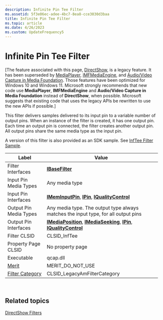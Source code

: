 ```yaml
---
description: Infinite Pin Tee Filter
ms.assetid: 5f3e06ec-adee-4bc7-8ea8-cce3030d3baa
title: Infinite Pin Tee Filter
ms.topic: article
ms.date: 4/26/2023
ms.custom: UpdateFrequency5
---
```


# Infinite Pin Tee Filter

\[The feature associated with this page, [DirectShow](/windows/win32/directshow/directshow), is a legacy feature. It has been superseded by [MediaPlayer](/uwp/api/Windows.Media.Playback.MediaPlayer), [IMFMediaEngine](/windows/win32/api/mfmediaengine/nn-mfmediaengine-imfmediaengine), and [Audio/Video Capture in Media Foundation](windows/win32/medfound/audio-video-capture-in-media-foundation). Those features have been optimized for Windows 10 and Windows 11. Microsoft strongly recommends that new code use **MediaPlayer**, **IMFMediaEngine** and **Audio/Video Capture in Media Foundation** instead of **DirectShow**, when possible. Microsoft suggests that existing code that uses the legacy APIs be rewritten to use the new APIs if possible.\]

This filter delivers samples delivered to its input pin to a variable number of output pins. When an instance of the filter is created, it has one output pin. Each time an output pin is connected, the filter creates another output pin. All output pins share the same media type as the input pin.

A version of this filter is also provided as an SDK sample. See [InfTee Filter Sample](inftee-filter-sample.md).



| Label | Value |
|------------------------------------------|----------------------------------------------------------------------------------------------------------------------------------------------------|
| Filter Interfaces                        | [**IBaseFilter**](/windows/desktop/api/Strmif/nn-strmif-ibasefilter)                                                                                                                 |
| Input Pin Media Types                    | Any media type                                                                                                                                     |
| Input Pin Interfaces                     | [**IMemInputPin**](/windows/desktop/api/Strmif/nn-strmif-imeminputpin), [**IPin**](/windows/desktop/api/Strmif/nn-strmif-ipin), [**IQualityControl**](/windows/desktop/api/Strmif/nn-strmif-iqualitycontrol)                                             |
| Output Pin Media Types                   | Any media type. The output type always matches the input type, for all output pins                                                                 |
| Output Pin Interfaces                    | [**IMediaPosition**](/windows/desktop/api/Control/nn-control-imediaposition), [**IMediaSeeking**](/windows/desktop/api/Strmif/nn-strmif-imediaseeking), [**IPin**](/windows/desktop/api/Strmif/nn-strmif-ipin), [**IQualityControl**](/windows/desktop/api/Strmif/nn-strmif-iqualitycontrol) |
| Filter CLSID                             | CLSID\_InfTee                                                                                                                                      |
| Property Page CLSID                      | No property page                                                                                                                                   |
| Executable                               | qcap.dll                                                                                                                                           |
| [Merit](merit.md)                       | MERIT\_DO\_NOT\_USE                                                                                                                                |
| [Filter Category](filter-categories.md) | CLSID\_LegacyAmFilterCategory                                                                                                                      |



 

## Related topics

<dl> <dt>

[DirectShow Filters](directshow-filters.md)
</dt> </dl>

 

 



